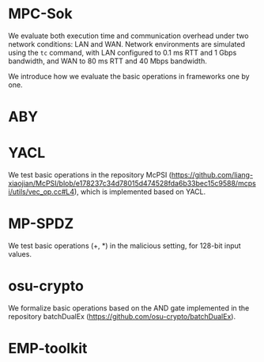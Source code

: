 # MPC-Sok
We evaluate both execution time and communication overhead under two network conditions: LAN and WAN. Network environments are simulated using the $\mathtt{tc}$ command, with LAN configured to 0.1 ms RTT and 1 Gbps bandwidth, and WAN to 80 ms RTT and 40 Mbps bandwidth.

We introduce how we evaluate the basic operations in frameworks one by one.
# ABY

# YACL
We test basic operations in the repository McPSI (https://github.com/liang-xiaojian/McPSI/blob/e178237c34d78015d474528fda6b33bec15c9588/mcpsi/utils/vec_op.cc#L4), which is implemented based on YACL. 

# MP-SPDZ
We test basic operations (+, *) in the malicious setting, for 128-bit input values.

# osu-crypto
We formalize basic operations based on the AND gate implemented in the repository batchDualEx (https://github.com/osu-crypto/batchDualEx).

# EMP-toolkit
